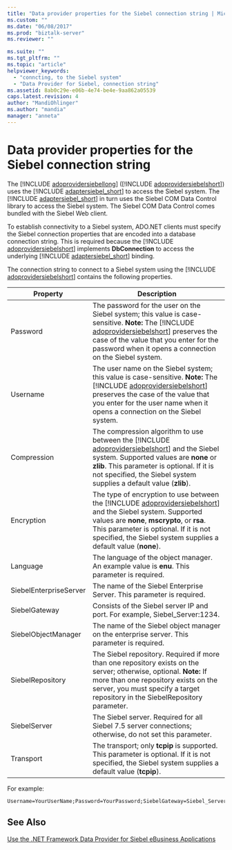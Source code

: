 ```yaml
---
title: "Data provider properties for the Siebel connection string | Microsoft Docs"
ms.custom: ""
ms.date: "06/08/2017"
ms.prod: "biztalk-server"
ms.reviewer: ""

ms.suite: ""
ms.tgt_pltfrm: ""
ms.topic: "article"
helpviewer_keywords: 
  - "conncting, to the Siebel system"
  - "Data Provider for Siebel, connection string"
ms.assetid: 8ab0c29e-e06b-4e74-be4e-9aa862a05539
caps.latest.revision: 4
author: "MandiOhlinger"
ms.author: "mandia"
manager: "anneta"
---
```

# Data provider properties for the Siebel connection string
The [!INCLUDE [adoprovidersiebellong](../../includes/adoprovidersiebellong-md.md)] ([!INCLUDE [adoprovidersiebelshort](../../includes/adoprovidersiebelshort-md.md)]) uses the [!INCLUDE [adaptersiebel_short](../../includes/adaptersiebel-short-md.md)] to access the Siebel system. The [!INCLUDE [adaptersiebel_short](../../includes/adaptersiebel-short-md.md)] in turn uses the Siebel COM Data Control library to access the Siebel system. The Siebel COM Data Control comes bundled with the Siebel Web client.  

 To establish connectivity to a Siebel system, ADO.NET clients must specify the Siebel connection properties that are encoded into a database connection string. This is required because the [!INCLUDE [adoprovidersiebelshort](../../includes/adoprovidersiebelshort-md.md)] implements <strong>DbConnection</strong> to access the underlying [!INCLUDE [adaptersiebel_short](../../includes/adaptersiebel-short-md.md)] binding.  

 The connection string to connect to a Siebel system using the [!INCLUDE [adoprovidersiebelshort](../../includes/adoprovidersiebelshort-md.md)] contains the following properties.  


|        Property        |                                                                                                                                                                                Description                                                                                                                                                                                |
|------------------------|---------------------------------------------------------------------------------------------------------------------------------------------------------------------------------------------------------------------------------------------------------------------------------------------------------------------------------------------------------------------------|
|        Password        |                                The password for the user on the Siebel system; this value is case-sensitive. <strong>Note:</strong>  The [!INCLUDE [adoprovidersiebelshort](../../includes/adoprovidersiebelshort-md.md)] preserves the case of the value that you enter for the password when it opens a connection on the Siebel system.                                |
|        Username        |                                     The user name on the Siebel system; this value is case-sensitive. <strong>Note:</strong>  The [!INCLUDE [adoprovidersiebelshort](../../includes/adoprovidersiebelshort-md.md)] preserves the case of the value that you enter for the user name when it opens a connection on the Siebel system.                                      |
|      Compression       |             The compression algorithm to use between the [!INCLUDE [adoprovidersiebelshort](../../includes/adoprovidersiebelshort-md.md)] and the Siebel system. Supported values are <strong>none</strong> or <strong>zlib</strong>. This parameter is optional. If it is not specified, the Siebel system supplies a default value (<strong>zlib</strong>).             |
|       Encryption       | The type of encryption to use between the [!INCLUDE [adoprovidersiebelshort](../../includes/adoprovidersiebelshort-md.md)] and the Siebel system. Supported values are <strong>none</strong>, <strong>mscrypto</strong>, or <strong>rsa</strong>. This parameter is optional. If it is not specified, the Siebel system supplies a default value (<strong>none</strong>). |
|        Language        |                                                                                                                                 The language of the object manager. An example value is <strong>enu</strong>. This parameter is required.                                                                                                                                 |
| SiebelEnterpriseServer |                                                                                                                                                   The name of the Siebel Enterprise Server. This parameter is required.                                                                                                                                                   |
|     SiebelGateway      |                                                                                                                                                Consists of the Siebel server IP and port. For example, Siebel_Server:1234.                                                                                                                                                |
|  SiebelObjectManager   |                                                                                                                                        The name of the Siebel object manager on the enterprise server. This parameter is required.                                                                                                                                        |
|    SiebelRepository    |                                                         The Siebel repository. Required if more than one repository exists on the server; otherwise, optional. <strong>Note:</strong>  If more than one repository exists on the server, you must specify a target repository in the SiebelRepository parameter.                                                          |
|      SiebelServer      |                                                                                                                                 The Siebel server. Required for all Siebel 7.5 server connections; otherwise, do not set this parameter.                                                                                                                                  |
|       Transport        |                                                                                             The transport; only <strong>tcpip</strong> is supported. This parameter is optional. If it is not specified, the Siebel system supplies a default value (<strong>tcpip</strong>).                                                                                             |

 For example:  

```  
Username=YourUserName;Password=YourPassword;SiebelGateway=Siebel_Server:1234;SiebelObjectManager=obj_mgr;SiebelEnterpriseServer=ent_server;Language=enu;SiebelRepository=siebel_rep  
```  

## See Also  
 [Use the .NET Framework Data Provider for Siebel eBusiness Applications](../../adapters-and-accelerators/adapter-siebel/use-the-net-framework-data-provider-for-siebel-ebusiness-applications.md)